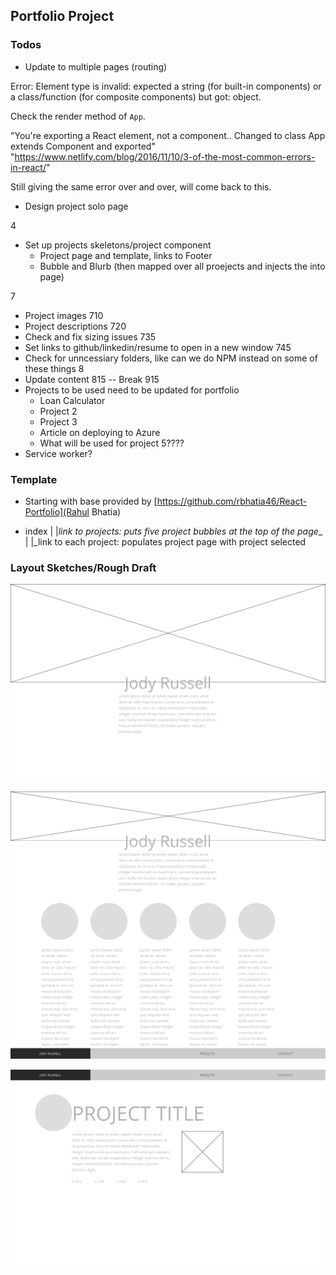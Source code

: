 ## Portfolio Project

### Todos

* Update to multiple pages (routing) 

Error: Element type is invalid: expected a string (for built-in components) or a class/function (for composite components) but got: object.

Check the render method of `App`.

"You're exporting a React element, not a component.. Changed to class App extends Component and exported"
"https://www.netlify.com/blog/2016/11/10/3-of-the-most-common-errors-in-react/"

Still giving the same error over and over, will come back to this.

* Design project solo page


4
* Set up projects skeletons/project component
    * Project page and template, links to Footer
    * Bubble and Blurb (then mapped over all proejects and injects the into page)


7
* Project images
710
* Project descriptions
720
* Check and fix sizing issues
735
* Set links to github/linkedin/resume to open in a new window
745
* Check for unncessiary folders, like can we do NPM instead on some of these things
8
* Update content 
815 -- Break
915
* Projects to be used need to be updated for portfolio
    * Loan Calculator
    * Project 2
    * Project 3
    * Article on deploying to Azure
    * What will be used for project 5????
* Service worker?

### Template

* Starting with base provided by [https://github.com/rbhatia46/React-Portfolio](Rahul Bhatia) 

* index
    |
    |_link to projects: puts five project bubbles at the top of the page__
    |
    |_link to each project: populates project page with project selected

### Layout Sketches/Rough Draft

![ScreenOne](https://raw.githubusercontent.com/missjody/workportfolio/master/public/Screen%201.png)

![ScreenTwo](https://raw.githubusercontent.com/missjody/workportfolio/master/public/Screen2.png)

![ScreenThree](https://raw.githubusercontent.com/missjody/workportfolio/master/public/Screen3.png)
